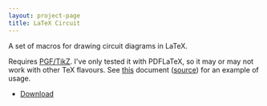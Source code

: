```yaml
---
layout: project-page
title: LaTeX Circuit
---
```


A set of macros for drawing circuit diagrams in LaTeX.

Requires [PGF/TikZ][2]. I've only tested it with PDFLaTeX, so it may or may not work with other TeX flavours. See [this][3] document ([source][4]) for an example of usage.

  * [Download][1]

   [1]: http://github.com/davidar/latex-circuit/blob/master/circuitlib.tex
   [2]: http://sourceforge.net/projects/pgf/
   [3]: http://github.com/davidar/latex-circuit/raw/master/example/astable/astable.pdf
   [4]: http://github.com/davidar/latex-circuit/blob/master/example/astable/astable.tex

